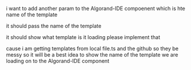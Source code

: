 i want to add another param to the Algorand-IDE compoenent which is hte name of the template 

it should pass the name of the template 


it should show what template is it loading please implement that

cause i am getting templates from local file.ts and the github so they be messy so it will be a best idea to show the name of the template we are loading on to the Algorand-IDE component 